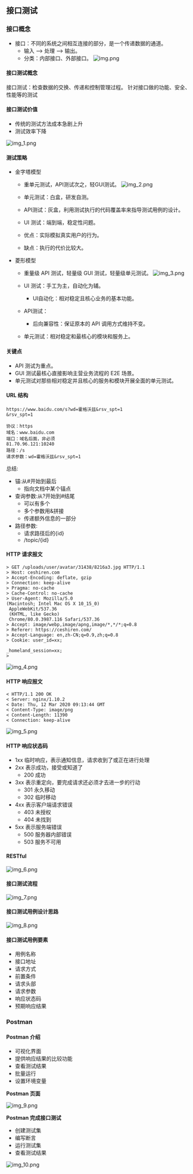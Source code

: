 ## 接口测试

### 接口概念

* 接口：不同的系统之间相互连接的部分，是一个传递数据的通道。
  * 输入 —> 处理 —> 输出。
  * 分类：内部接口、外部接口。
![img.png](img.png)

#### 接口测试概念

接口测试：检查数据的交换、传递和控制管理过程。
针对接口做的功能、安全、性能等的测试
#### 接口测试价值

* 传统的测试方法成本急剧上升
* 测试效率下降

![img_1.png](img_1.png)

#### 测试策略

* 金字塔模型
  * 重单元测试，API测试次之，轻GUI测试。
![img_2.png](img_2.png)

  * 单元测试：白盒，研发自测。
  * API测试：灰盒，利用测试执行的代码覆盖率来指导测试用例的设计。
  * UI 测试：端到端，稳定性问题。
  * 优点：实际模拟真实用户的行为。
  * 缺点：执行的代价比较大。
* 菱形模型
  * 重量级 API 测试，轻量级 GUI 测试，轻量级单元测试。
  ![img_3.png](img_3.png)

  * UI 测试：手工为主，自动化为辅。
    * UI自动化：相对稳定且核心业务的基本功能。
  * API测试：
    * 后向兼容性：保证原本的 API 调用方式维持不变。
  * 单元测试：相对稳定和最核心的模块和服务上。

#### 关键点

* API 测试为重点。
* GUI 测试最核心直接影响主营业务流程的 E2E 场景。
* 单元测试对那些相对稳定并且核心的服务和模块开展全面的单元测试。

#### URL 结构

```angular2html
https://www.baidu.com/s?wd=霍格沃兹&rsv_spt=1
&rsv_spt=1

协议：https
域名：www.baidu.com
端口：域名后面，非必须
81.70.96.121:10240
路径：/s
请求参数：wd=霍格沃兹&rsv_spt=1
```
总结:
* 锚:从#开始到最后
  * 指向文档中某个锚点
* 查询参数:从?开始到#结尾
  * 可以有多个
  * 多个参数用&拼接
  * 传递额外信息的一部分
* 路径参数:
  * 请求路径后的{id}
  * /topic/{id}

#### HTTP 请求报文

```angular2html
> GET /uploads/user/avatar/31438/8216a3.jpg HTTP/1.1
> Host: ceshiren.com
> Accept-Encoding: deflate, gzip
> Connection: keep-alive
> Pragma: no-cache
> Cache-Control: no-cache
> User-Agent: Mozilla/5.0 
(Macintosh; Intel Mac OS X 10_15_0)
 AppleWebKit/537.36 
 (KHTML, like Gecko) 
 Chrome/80.0.3987.116 Safari/537.36
> Accept: image/webp,image/apng,image/*,*/*;q=0.8
> Referer: https://ceshiren.com/
> Accept-Language: en,zh-CN;q=0.9,zh;q=0.8
> Cookie: user_id=xx;

_homeland_session=xx;
>
```

![img_4.png](img_4.png)

#### HTTP 响应报文

```angular2html
< HTTP/1.1 200 OK
< Server: nginx/1.10.2
< Date: Thu, 12 Mar 2020 09:13:44 GMT
< Content-Type: image/png
< Content-Length: 11390
< Connection: keep-alive
```

![img_5.png](img_5.png)

#### HTTP 响应状态码

* 1xx 临时响应，表示通知信息，请求收到了或正在进行处理
* 2xx 表示成功，接受或知道了
  * 200 成功
* 3xx 表示重定向，要完成请求还必须才去进一步的行动
  * 301 永久移动
  * 302 临时移动
* 4xx 表示客户端请求错误
  * 403 未授权
  * 404 未找到
* 5xx 表示服务端错误
  * 500 服务器内部错误
  * 503 服务不可用

#### RESTful

![img_6.png](img_6.png)

#### 接口测试流程

![img_7.png](img_7.png)

#### 接口测试用例设计思路

![img_8.png](img_8.png)

#### 接口测试用例要素

* 用例名称
* 接口地址
* 请求方式
* 前置条件
* 请求头部
* 请求参数
* 响应状态码
* 预期响应结果

### Postman

#### Postman 介绍

* 可视化界面
* 提供响应结果的比较功能
* 查看测试结果
* 批量运行
* 设置环境变量

**Postman 页面**

![img_9.png](img_9.png)

**Postman 完成接口测试**

* 创建测试集
* 编写断言
* 运行测试集
* 查看测试结果

![img_10.png](img_10.png)